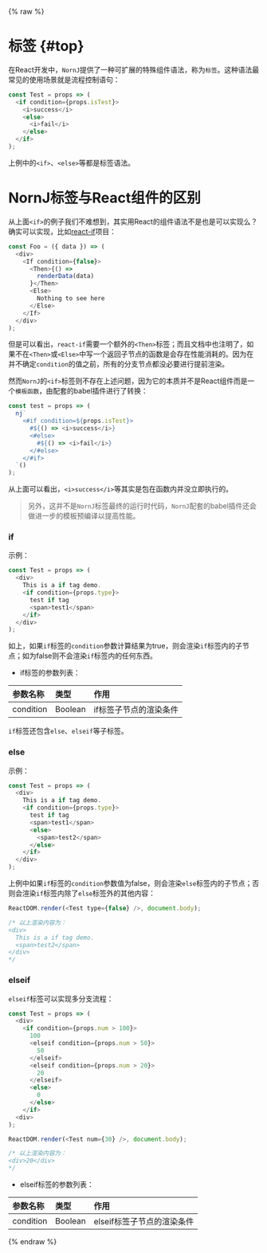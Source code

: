 {% raw %}
# 标签 {#top}

在React开发中，`NornJ`提供了一种可扩展的特殊组件语法，称为`标签`。这种语法最常见的使用场景就是流程控制语句：

```js
const Test = props => (
  <if condition={props.isTest}>
    <i>success</i>
    <else>
      <i>fail</i>
    </else>
  </if>
);
```

上例中的`<if>`、`<else>`等都是标签语法。

# NornJ标签与React组件的区别

从上面`<if>`的例子我们不难想到，其实用React的组件语法不是也是可以实现么？确实可以实现，比如[react-if](https://github.com/romac/react-if)项目：

```js
const Foo = ({ data }) => (
  <div>
    <If condition={false}>
      <Then>{() =>
        renderData(data)
      }</Then>
      <Else>
        Nothing to see here
      </Else>
    </If>
  </div>
);
```

但是可以看出，`react-if`需要一个额外的`<Then>`标签；而且文档中也注明了，如果不在`<Then>`或`<Else>`中写一个返回子节点的函数是会存在性能消耗的。因为在并不确定`condition`的值之前，所有的分支节点都没必要进行提前渲染。

然而`NornJ`的`<if>`标签则不存在上述问题，因为它的本质并不是React组件而是一个`模板函数`，由配套的babel插件进行了转换：

```js
const test = props => (
  nj`
    <#if condition=${props.isTest}>
      #${() => <i>success</i>}
      <#else>
        #${() => <i>fail</i>}
      </#else>
    </#if>
  `()
);
```

从上面可以看出，`<i>success</i>`等其实是包在函数内并没立即执行的。

> 另外，这并不是`NornJ`标签最终的运行时代码，`NornJ`配套的babel插件还会做进一步的模板预编译以提高性能。

### if

示例：

```js
const Test = props => (
  <div>
    This is a if tag demo.
    <if condition={props.type}>
      test if tag
      <span>test1</span>
    </if>
  </div>
);
```

如上，如果`if`标签的`condition`参数计算结果为true，则会渲染`if`标签内的子节点；如为false则不会渲染`if`标签内的任何东西。

* if标签的参数列表：

| 参数名称           | 类型            | 作用            |
|:------------------|:----------------|:----------------|
| condition           | Boolean       | if标签子节点的渲染条件 |

`if`标签还包含`else`、`elseif`等子标签。

### else

示例：

```js
const Test = props => (
  <div>
    This is a if tag demo.
    <if condition={props.type}>
      test if tag
      <span>test1</span>
      <else>
        <span>test2</span>
      </else>
    </if>
  </div>
);
```

上例中如果`if`标签的`condition`参数值为false，则会渲染`else`标签内的子节点；否则会渲染`if`标签内除了`else`标签外的其他内容：

```js
ReactDOM.render(<Test type={false} />, document.body);

/* 以上渲染内容为：
<div>
  This is a if tag demo.
  <span>test2</span>
</div>
*/
```

### elseif

`elseif`标签可以实现多分支流程：

```js
const Test = props => (
  <div>
    <if condition={props.num > 100}>
      100
      <elseif condition={props.num > 50}>
        50
      </elseif>
      <elseif condition={props.num > 20}>
        20
      </elseif>
      <else>
        0
      </else>
    </if>
  <div>
);

ReactDOM.render(<Test num={30} />, document.body);

/* 以上渲染内容为：
<div>20</div>
*/
```

* elseif标签的参数列表：

| 参数名称           | 类型            | 作用            |
|:------------------|:----------------|:----------------|
| condition           | Boolean       | elseif标签子节点的渲染条件 |

<!--
* 标签语法

在`NornJ`模板中`标签`使用闭合的xml节点元素形式定义，节点名称为`#`+`标签名称`，也可定义元素节点参数，语法与普通元素节点类似：

```html
<#ext {{prop1}} {{prop2}} checked prop3="test{{no}}">
  {{children}}
</#ext>
```

* 标签内每个插值变量也都可以使用过滤器或表达式，这样就可以实现更复杂的逻辑，例如：

```html
<#ext {{value1.trim() | filter1}} {{ value2.length * 2 }}>
  test block
</#ext>
```

## 自定义标签

* 标签可支持自定义，这样就可以自行为模板实现各种各样的逻辑及功能。例如实现一个`customIf`全局标签：

```html
<#customIf {{value.trim()}} useUnless>
  test if
  <#else>
    test else
  </#else>
</#customIf>
```

```js
//每个标签都是一个函数，使用nj.registerExtension方法全局注册
nj.registerExtension('customIf', (value, options) => {  //options参数会自动放置在参数列表最后一个，保存一些模板内部成员
  let valueR, ret;
  if (!options.props.useUnless) {  //#customIf标签的useUnless参数，使用options.props.paramName的方式获取
    valueR = !!value;  //"value"即为插值变量"{{value.trim()}}"的执行结果
  } else {
    valueR = !!!value;
  }

  if (valueR) {
    ret = options.result();  //输出标签的子节点，即"test if"
  }
  else {
    ret = options.props['else'];  //输出<#else>的子节点，即"test else"
  }

  return ret;
});
```

* 可以一次定义多个全局标签：

```js
nj.registerExtension({
  customIf: (val, option) => {...},
  customSwitch: (val, option) => {...}
});
```

### 局部标签

* 还可以使用局部标签，将标签函数定义为插值变量即可：

```js
nj`
<#customIf {{true}}>
  test if
</#customIf>`({
  customIf: (val, option) => {...}
});
```

`NornJ`可以利用局部标签的特性，来为一些实际场景提供代码逻辑与结构的分离，例如这个[Ant Design表单验证组件的例子](https://github.com/joe-sky/nornj-cli/blob/master/docs/guides/antDesign.md#%E8%A1%A8%E5%8D%95%E9%AA%8C%E8%AF%81%E7%BB%84%E4%BB%B6%E4%BD%BF%E7%94%A8%E6%96%B9%E6%B3%95)。

### 标签内部的options参数

* 注册标签函数的最后一个参数即为options参数，它是一个对象类型。从options中可以获取到模板内部的一些值，主要用于实现一些复杂的模板扩展功能，如下所示：

```js
nj.registerExtension('customIf', (value, options) => {
  const ctx = options.context;
  console.log(ctx.getData('id'));   //输出100
  console.log(ctx.data[0]);         //输出1
  console.log(ctx.parent.data[0]);  //输出{ list: [1] }
  console.log(ctx.index);           //输出0

  if (value) {
    return options.result();  //输出0
  }
});

nj`
<#each {{list}}>
  <#customIf {{this > 0}}>
    {{@index}}
  </#customIf>
</#each>
`({ list: [1] }, { id: 100 });
```

options参数列表(更多参数及细节待补充)：

| 参数名称           | 类型            | 作用            |
|:------------------|:----------------|:----------------|
| _njOpts           | Object          | 主要用在标签参数数量不固定时，用来判断是否为options参数 |
| context           | Object          | 模板内部的上下文数据 |
| result            | Function        | 执行此函数后，获得当前标签的子节点执行结果 |
| props             | Object          | 当前标签的各行内属性值(即`<#exTag a=1 b=2>`中的`a`和`b`) |
| name              | String          | 当前标签的名称 |
| parentName        | String          | 上一层标签的名称 |

## 内置标签

* 具体请看[内置标签](built-inExtensionTag.md)。
-->
{% endraw %}